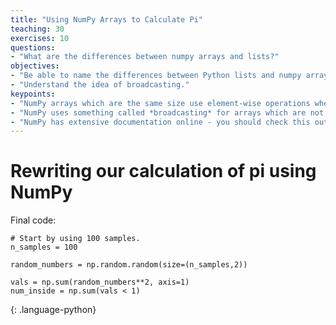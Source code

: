 ```yaml
---
title: "Using NumPy Arrays to Calculate Pi"
teaching: 30
exercises: 10
questions:
- "What are the differences between numpy arrays and lists?"
objectives:
- "Be able to name the differences between Python lists and numpy arrays."
- "Understand the idea of broadcasting."
keypoints:
- "NumPy arrays which are the same size use element-wise operations when added or subtracted."
- "NumPy uses something called *broadcasting* for arrays which are not the same size to allow arrays to be added or multiplied."
- "NumPy has extensive documentation online - you should check this out if you need to do a computation."
---
```


# Rewriting our calculation of pi using NumPy

Final code:
~~~
# Start by using 100 samples.
n_samples = 100

random_numbers = np.random.random(size=(n_samples,2))

vals = np.sum(random_numbers**2, axis=1)
num_inside = np.sum(vals < 1)
~~~
{: .language-python}